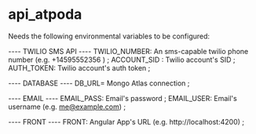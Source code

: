 # api_atpoda

Needs the following environmental variables to be configured:

---- TWILIO SMS API ----
TWILIO_NUMBER: An sms-capable twilio phone number (e.g. +14595552356 ) ;
ACCOUNT_SID : Twilio account's SID ;
AUTH_TOKEN:  Twilio account's auth token ;

---- DATABASE ----
DB_URL= Mongo Atlas connection ;

---- EMAIL ----
EMAIL_PASS: Email's password ;
EMAIL_USER: Email's username (e.g. me@example.com) ;

---- FRONT ----
FRONT: Angular App's URL (e.g. http://localhost:4200) ;
